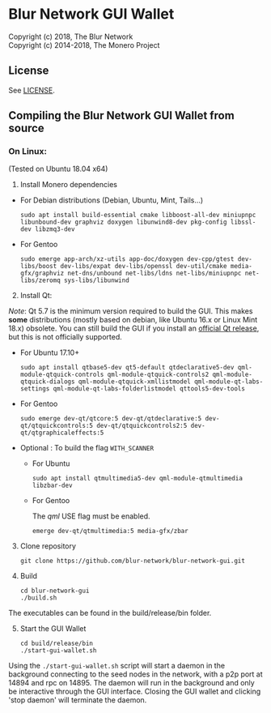 # Blur Network GUI Wallet

Copyright (c) 2018, The Blur Network</br> 
Copyright (c) 2014-2018, The Monero Project

## License

See [LICENSE](LICENSE).

## Compiling the Blur Network GUI Wallet from source

### On Linux:

(Tested on Ubuntu 18.04 x64)

1. Install Monero dependencies

  - For Debian distributions (Debian, Ubuntu, Mint, Tails...)

	`sudo apt install build-essential cmake libboost-all-dev miniupnpc libunbound-dev graphviz doxygen libunwind8-dev pkg-config libssl-dev libzmq3-dev`

  - For Gentoo

	`sudo emerge app-arch/xz-utils app-doc/doxygen dev-cpp/gtest dev-libs/boost dev-libs/expat dev-libs/openssl dev-util/cmake media-gfx/graphviz net-dns/unbound net-libs/ldns net-libs/miniupnpc net-libs/zeromq sys-libs/libunwind`

2. Install Qt:

  *Note*: Qt 5.7 is the minimum version required to build the GUI. This makes **some** distributions (mostly based on debian, like Ubuntu 16.x or Linux Mint 18.x) obsolete. You can still build the GUI if you install an [official Qt release](https://wiki.qt.io/Install_Qt_5_on_Ubuntu), but this is not officially supported.

  - For Ubuntu 17.10+

    `sudo apt install qtbase5-dev qt5-default qtdeclarative5-dev qml-module-qtquick-controls qml-module-qtquick-controls2 qml-module-qtquick-dialogs qml-module-qtquick-xmllistmodel qml-module-qt-labs-settings qml-module-qt-labs-folderlistmodel qttools5-dev-tools`

  - For Gentoo

    `sudo emerge dev-qt/qtcore:5 dev-qt/qtdeclarative:5 dev-qt/qtquickcontrols:5 dev-qt/qtquickcontrols2:5 dev-qt/qtgraphicaleffects:5`

  - Optional : To build the flag `WITH_SCANNER`

    - For Ubuntu

      `sudo apt install qtmultimedia5-dev qml-module-qtmultimedia libzbar-dev`

    - For Gentoo

      The *qml* USE flag must be enabled.

      `emerge dev-qt/qtmultimedia:5 media-gfx/zbar`


3. Clone repository

    `git clone https://github.com/blur-network/blur-network-gui.git`

4. Build

    ```
    cd blur-network-gui
    ./build.sh
    ```

The executables can be found in the build/release/bin folder.

5. Start the GUI Wallet

	```
	cd build/release/bin
	./start-gui-wallet.sh
	```
	
Using the `./start-gui-wallet.sh` script will start a daemon in the background connecting to the seed nodes in the network, with a p2p port at 14894 and rpc on 14895.  The daemon will run in the background and only be interactive through the GUI interface.  Closing the GUI wallet and clicking 'stop daemon' will terminate the daemon.
